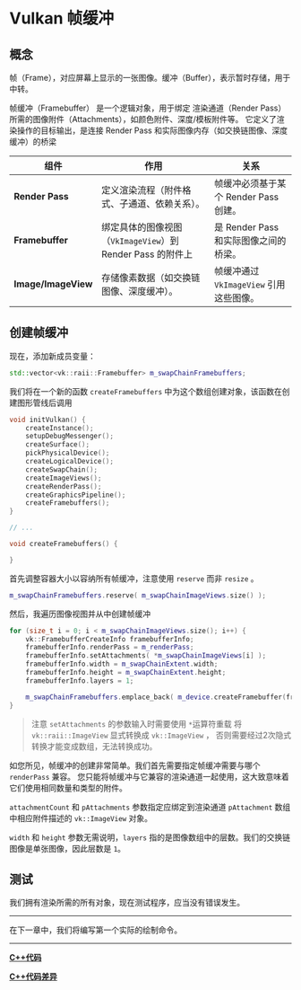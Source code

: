 # Vulkan 帧缓冲

## 概念

帧（Frame），对应屏幕上显示的一张图像。缓冲（Buffer），表示暂时存储，用于中转。

帧缓冲（Framebuffer） 是一个逻辑对象，用于绑定 渲染通道（Render Pass） 所需的图像附件（Attachments），如颜色附件、深度/模板附件等。
它定义了渲染操作的目标输出，是连接 Render Pass 和实际图像内存（如交换链图像、深度缓冲）的桥梁

| **组件**            | **作用**                                                 | **关系**                                |
|---------------------|---------------------------------------------------------|-----------------------------------------|
| **Render Pass**     | 定义渲染流程（附件格式、子通道、依赖关系）。                 | 帧缓冲必须基于某个 Render Pass 创建。     |
| **Framebuffer**     | 绑定具体的图像视图（`VkImageView`）到 Render Pass 的附件上 | 是 Render Pass 和实际图像之间的桥梁。     |
| **Image/ImageView** | 存储像素数据（如交换链图像、深度缓冲）。                     | 帧缓冲通过 `VkImageView` 引用这些图像。   |

## 创建帧缓冲

现在，添加新成员变量：

```cpp
std::vector<vk::raii::Framebuffer> m_swapChainFramebuffers;
```

我们将在一个新的函数 `createFramebuffers` 中为这个数组创建对象，该函数在创建图形管线后调用

```cpp
void initVulkan() {
    createInstance();
    setupDebugMessenger();
    createSurface();
    pickPhysicalDevice();
    createLogicalDevice();
    createSwapChain();
    createImageViews();
    createRenderPass();
    createGraphicsPipeline();
    createFramebuffers();
}

// ...

void createFramebuffers() {

}
```

首先调整容器大小以容纳所有帧缓冲，注意使用 `reserve` 而非 `resize` 。

```cpp
m_swapChainFramebuffers.reserve( m_swapChainImageViews.size() );
```

然后，我遍历图像视图并从中创建帧缓冲

```cpp
for (size_t i = 0; i < m_swapChainImageViews.size(); i++) {
    vk::FramebufferCreateInfo framebufferInfo;
    framebufferInfo.renderPass = m_renderPass;
    framebufferInfo.setAttachments( *m_swapChainImageViews[i] );
    framebufferInfo.width = m_swapChainExtent.width;
    framebufferInfo.height = m_swapChainExtent.height;
    framebufferInfo.layers = 1;

    m_swapChainFramebuffers.emplace_back( m_device.createFramebuffer(framebufferInfo) );
}
```

> 注意 `setAttachments` 的参数输入时需要使用 `*`运算符重载 将 `vk::raii::ImageView` 显式转换成 `vk::ImageView` ，
> 否则需要经过2次隐式转换才能变成数组，无法转换成功。

如您所见，帧缓冲的创建非常简单。我们首先需要指定帧缓冲需要与哪个 `renderPass` 兼容。
您只能将帧缓冲与它兼容的渲染通道一起使用，这大致意味着它们使用相同数量和类型的附件。

`attachmentCount` 和 `pAttachments` 参数指定应绑定到渲染通道 `pAttachment` 数组中相应附件描述的 `vk::ImageView` 对象。

`width` 和 `height` 参数无需说明，`layers` 指的是图像数组中的层数。我们的交换链图像是单张图像，因此层数是 `1`。

## 测试

我们拥有渲染所需的所有对象，现在测试程序，应当没有错误发生。

---

在下一章中，我们将编写第一个实际的绘制命令。

---

**[C++代码](../codes/0130_framebuffer/main.cpp)**

**[C++代码差异](../codes/0130_framebuffer/main.diff)**
